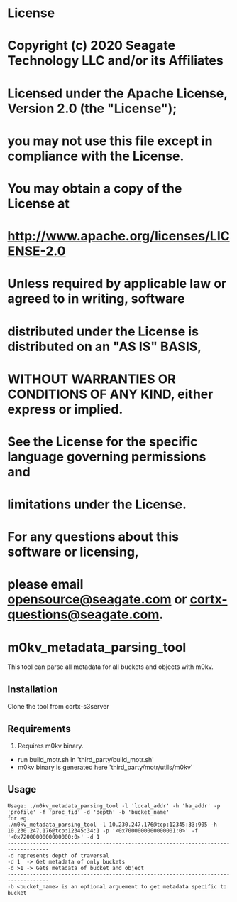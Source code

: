 # License
#
# Copyright (c) 2020 Seagate Technology LLC and/or its Affiliates
#
# Licensed under the Apache License, Version 2.0 (the "License");
# you may not use this file except in compliance with the License.
# You may obtain a copy of the License at
#
#    http://www.apache.org/licenses/LICENSE-2.0
#
# Unless required by applicable law or agreed to in writing, software
# distributed under the License is distributed on an "AS IS" BASIS,
# WITHOUT WARRANTIES OR CONDITIONS OF ANY KIND, either express or implied.
# See the License for the specific language governing permissions and
# limitations under the License.
#
# For any questions about this software or licensing,
# please email opensource@seagate.com or cortx-questions@seagate.com.
#

# m0kv_metadata_parsing_tool

This tool can parse all metadata for all buckets and objects with m0kv. 
## Installation

Clone the tool from cortx-s3server

## Requirements
1. Requires m0kv binary. 
* run build_motr.sh in 'third_party/build_motr.sh'
* m0kv binary is generated here 'third_party/motr/utils/m0kv'



## Usage

```
Usage: ./m0kv_metadata_parsing_tool -l 'local_addr' -h 'ha_addr' -p 'profile' -f 'proc_fid' -d 'depth' -b 'bucket_name'
for eg.
./m0kv_metadata_parsing_tool -l 10.230.247.176@tcp:12345:33:905 -h 10.230.247.176@tcp:12345:34:1 -p '<0x7000000000000001:0>' -f '<0x7200000000000000:0>' -d 1
-----------------------------------------------------------------------------------
-d represents depth of traversal
-d 1  -> Get metadata of only buckets
-d >1 -> Gets metadata of bucket and object
-----------------------------------------------------------------------------------
-b <bucket_name> is an optional arguement to get metadata specific to bucket
```


